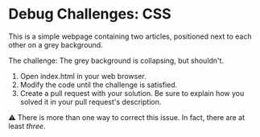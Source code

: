 # Debug Challenges: CSS

This is a simple webpage containing two articles, positioned next to each other on a grey background.

The challenge: The grey background is collapsing, but shouldn't.

1. Open index.html in your web browser.
2. Modify the code until the challenge is satisfied.
3. Create a pull request with your solution. Be sure to explain how you solved it in your pull request's description.

:warning: There is more than one way to correct this issue. In fact, there are at least _three_.
